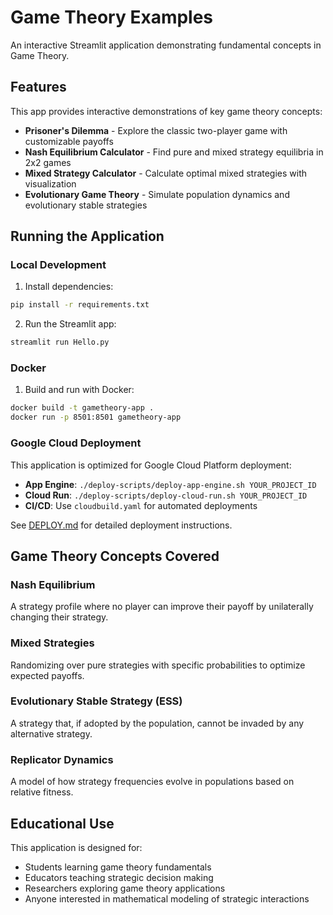 # Game Theory Examples

An interactive Streamlit application demonstrating fundamental concepts in Game Theory.

## Features

This app provides interactive demonstrations of key game theory concepts:

- **Prisoner's Dilemma** - Explore the classic two-player game with customizable payoffs
- **Nash Equilibrium Calculator** - Find pure and mixed strategy equilibria in 2x2 games  
- **Mixed Strategy Calculator** - Calculate optimal mixed strategies with visualization
- **Evolutionary Game Theory** - Simulate population dynamics and evolutionary stable strategies

## Running the Application

### Local Development

1. Install dependencies:
```bash
pip install -r requirements.txt
```

2. Run the Streamlit app:
```bash
streamlit run Hello.py
```

### Docker

1. Build and run with Docker:
```bash
docker build -t gametheory-app .
docker run -p 8501:8501 gametheory-app
```

### Google Cloud Deployment

This application is optimized for Google Cloud Platform deployment:

- **App Engine**: `./deploy-scripts/deploy-app-engine.sh YOUR_PROJECT_ID`
- **Cloud Run**: `./deploy-scripts/deploy-cloud-run.sh YOUR_PROJECT_ID`
- **CI/CD**: Use `cloudbuild.yaml` for automated deployments

See [DEPLOY.md](DEPLOY.md) for detailed deployment instructions.

## Game Theory Concepts Covered

### Nash Equilibrium
A strategy profile where no player can improve their payoff by unilaterally changing their strategy.

### Mixed Strategies
Randomizing over pure strategies with specific probabilities to optimize expected payoffs.

### Evolutionary Stable Strategy (ESS)
A strategy that, if adopted by the population, cannot be invaded by any alternative strategy.

### Replicator Dynamics
A model of how strategy frequencies evolve in populations based on relative fitness.

## Educational Use

This application is designed for:
- Students learning game theory fundamentals
- Educators teaching strategic decision making
- Researchers exploring game theory applications
- Anyone interested in mathematical modeling of strategic interactions
